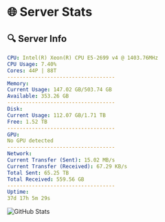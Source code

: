 # 🌐 Server Stats
## 🔍 Server Info
```yaml
CPU: Intel(R) Xeon(R) CPU E5-2699 v4 @ 1403.76MHz
CPU Usage: 7.40%
Cores: 44P | 88T
-----------------------------------
Memory:
Current Usage: 147.02 GB/503.74 GB
Available: 353.26 GB
-----------------------------------
Disk:
Current Usage: 112.07 GB/1.71 TB
Free: 1.52 TB
-----------------------------------
GPU:
No GPU detected
-----------------------------------
Network:
Current Transfer (Sent): 15.02 MB/s
Current Transfer (Received): 67.29 KB/s
Total Sent: 65.25 TB
Total Received: 559.56 GB
-----------------------------------
Uptime:
37d 17h 5m 29s
```
![GitHub Stats](https://img.shields.io/badge/Updated-2025-04-14_14:28:18-blue)